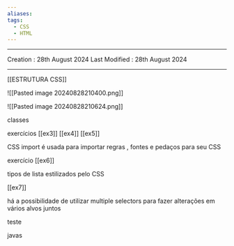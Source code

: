 ```yaml
---
aliases: 
tags:
  - CSS
  - HTML
---
```

---
Creation : 28th August 2024
Last Modified : 28th August 2024

---
[[ESTRUTURA CSS]]

![[Pasted image 20240828210400.png]]

![[Pasted image 20240828210624.png]]

classes

exercícios [[ex3]] [[ex4]] [[ex5]] 

CSS import é usada para importar regras , fontes e pedaços para seu CSS

exercício [[ex6]]

tipos de lista estilizados pelo CSS

[[ex7]]

há a possibilidade de utilizar multiple selectors para fazer alterações em vários alvos juntos

teste


javas


